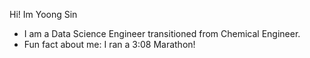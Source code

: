Hi! Im Yoong Sin

* I am a Data Science Engineer transitioned from Chemical Engineer.
* Fun fact about me: I ran a 3:08 Marathon!
  
<!---
Ether-silicon/Ether-silicon is a ✨ special ✨ repository because its `README.md` (this file) appears on your GitHub profile.
You can click the Preview link to take a look at your changes.
--->
